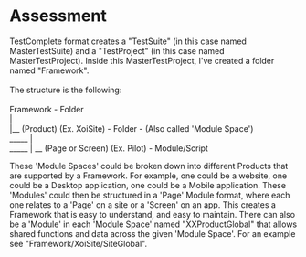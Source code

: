 # Assessment

TestComplete format creates a "TestSuite" (in this case named MasterTestSuite) and a "TestProject" (in this case named MasterTestProject).
Inside this MasterTestProject, I've created a folder named "Framework". <br />
<br />
The structure is the following: <br />
<br />
 Framework - Folder <br />
| <br />
|__ (Product) (Ex. XoiSite) - Folder - (Also called 'Module Space') <br />
_____ | <br />
_____ | __ (Page or Screen) (Ex. Pilot) - Module/Script <br />

These 'Module Spaces' could be broken down into different Products that are supported by a Framework.
For example, one could be a website, one could be a Desktop application, one could be a Mobile application.
These 'Modules' could then be structured in a 'Page' Module format, where each one relates to a 'Page' on a site or a 'Screen' on an app.
This creates a Framework that is easy to understand, and easy to maintain. There can also be a 'Module' in each 'Module Space' named "XXProductGlobal" that allows shared functions and data across the given 'Module Space'.
For an example see "Framework/XoiSite/SiteGlobal".
